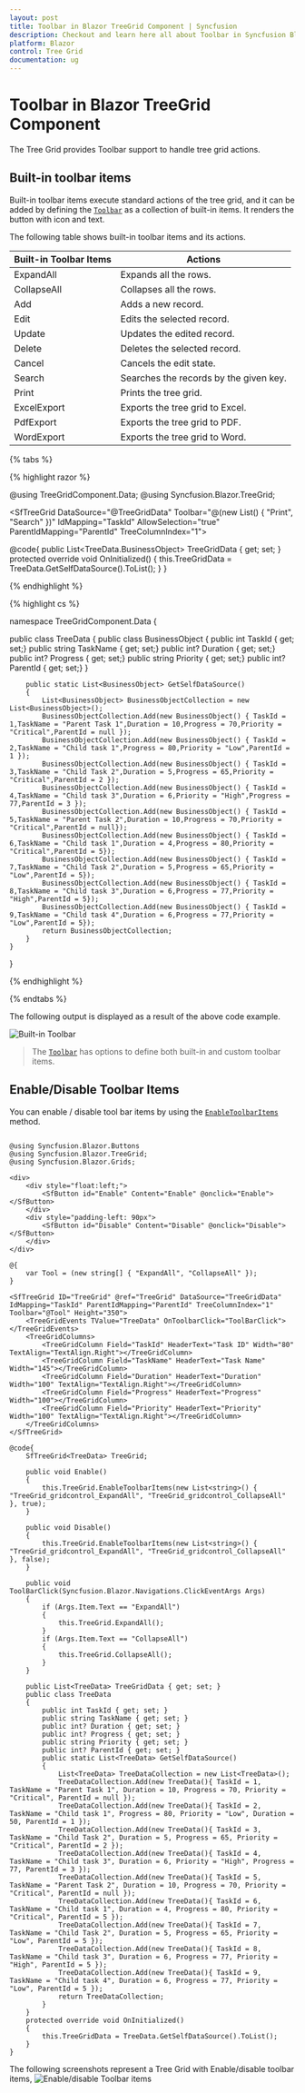 ```yaml
---
layout: post
title: Toolbar in Blazor TreeGrid Component | Syncfusion
description: Checkout and learn here all about Toolbar in Syncfusion Blazor TreeGrid component and much more details.
platform: Blazor
control: Tree Grid
documentation: ug
---
```


# Toolbar in Blazor TreeGrid Component

The Tree Grid provides Toolbar support to handle tree grid actions.

## Built-in toolbar items

Built-in toolbar items execute standard actions of the tree grid, and it can be added by defining the [`Toolbar`](https://help.syncfusion.com/cr/blazor/Syncfusion.Blazor~Syncfusion.Blazor.TreeGrid.SfTreeGrid~Toolbar.html) as a collection of built-in items. It renders the button with icon and text.

The following table shows built-in toolbar items and its actions.

| Built-in Toolbar Items | Actions |
|------------------------|---------|
| ExpandAll | Expands all the rows.|
| CollapseAll | Collapses all the rows.|
| Add | Adds a new record.|
| Edit | Edits the selected record.|
| Update | Updates the edited record.|
| Delete | Deletes the selected record.|
| Cancel | Cancels the edit state.|
| Search | Searches the records by the given key.|
| Print | Prints the tree grid.|
| ExcelExport | Exports the tree grid to Excel.|
| PdfExport | Exports the tree grid to PDF.|
| WordExport | Exports the tree grid to Word.|

{% tabs %}

{% highlight razor %}

@using TreeGridComponent.Data;
@using Syncfusion.Blazor.TreeGrid;

<SfTreeGrid DataSource="@TreeGridData" Toolbar="@(new List<string>() { "Print", "Search" })" IdMapping="TaskId" AllowSelection="true" ParentIdMapping="ParentId" TreeColumnIndex="1">
    <TreeGridColumns>
        <TreeGridColumn Field="TaskId" HeaderText="Task ID" Width="80" TextAlign="Syncfusion.Blazor.Grids.TextAlign.Right"></TreeGridColumn>
        <TreeGridColumn Field="TaskName" HeaderText="Task Name" Width="160"></TreeGridColumn>
        <TreeGridColumn Field="Duration" HeaderText="Duration" Width="100" TextAlign="Syncfusion.Blazor.Grids.TextAlign.Right"></TreeGridColumn>
        <TreeGridColumn Field="Progress" HeaderText="Progress" Width="100" TextAlign="Syncfusion.Blazor.Grids.TextAlign.Right"></TreeGridColumn>
        <TreeGridColumn Field="Priority" HeaderText="Priority" Width="80"></TreeGridColumn>
    </TreeGridColumns>
</SfTreeGrid>

@code{
    public List<TreeData.BusinessObject> TreeGridData { get; set; }
    protected override void OnInitialized()
    {
        this.TreeGridData = TreeData.GetSelfDataSource().ToList();
    }
}

{% endhighlight %}

{% highlight cs %}

namespace TreeGridComponent.Data {

public class TreeData
    {
        public class BusinessObject
        {
            public int TaskId { get; set;}
            public string TaskName { get; set;}
            public int? Duration { get; set;}
            public int? Progress { get; set;}
            public string Priority { get; set;}
            public int? ParentId { get; set;}
        }

        public static List<BusinessObject> GetSelfDataSource()
        {
            List<BusinessObject> BusinessObjectCollection = new List<BusinessObject>();
            BusinessObjectCollection.Add(new BusinessObject() { TaskId = 1,TaskName = "Parent Task 1",Duration = 10,Progress = 70,Priority = "Critical",ParentId = null });
            BusinessObjectCollection.Add(new BusinessObject() { TaskId = 2,TaskName = "Child task 1",Progress = 80,Priority = "Low",ParentId = 1 });
            BusinessObjectCollection.Add(new BusinessObject() { TaskId = 3,TaskName = "Child Task 2",Duration = 5,Progress = 65,Priority = "Critical",ParentId = 2 });
            BusinessObjectCollection.Add(new BusinessObject() { TaskId = 4,TaskName = "Child task 3",Duration = 6,Priority = "High",Progress = 77,ParentId = 3 });
            BusinessObjectCollection.Add(new BusinessObject() { TaskId = 5,TaskName = "Parent Task 2",Duration = 10,Progress = 70,Priority = "Critical",ParentId = null});
            BusinessObjectCollection.Add(new BusinessObject() { TaskId = 6,TaskName = "Child task 1",Duration = 4,Progress = 80,Priority = "Critical",ParentId = 5});
            BusinessObjectCollection.Add(new BusinessObject() { TaskId = 7,TaskName = "Child Task 2",Duration = 5,Progress = 65,Priority = "Low",ParentId = 5});
            BusinessObjectCollection.Add(new BusinessObject() { TaskId = 8,TaskName = "Child task 3",Duration = 6,Progress = 77,Priority = "High",ParentId = 5});
            BusinessObjectCollection.Add(new BusinessObject() { TaskId = 9,TaskName = "Child task 4",Duration = 6,Progress = 77,Priority = "Low",ParentId = 5});
            return BusinessObjectCollection;
        }
    }
}

{% endhighlight %}

{% endtabs %}

The following output is displayed as a result of the above code example.

![Built-in Toolbar](images/inbuilt.png)

> The [`Toolbar`](https://help.syncfusion.com/cr/blazor/Syncfusion.Blazor~Syncfusion.Blazor.TreeGrid.SfTreeGrid~Toolbar.html) has options to define both built-in and custom toolbar items.

## Enable/Disable Toolbar Items

You can enable / disable tool bar items by using the [`EnableToolbarItems`](https://help.syncfusion.com/cr/blazor/Syncfusion.Blazor~Syncfusion.Blazor.TreeGrid.SfTreeGrid%601~EnableToolbarItems.html) method.

```htmlcs

@using Syncfusion.Blazor.Buttons
@using Syncfusion.Blazor.TreeGrid;
@using Syncfusion.Blazor.Grids;

<div>
    <div style="float:left;">
        <SfButton id="Enable" Content="Enable" @onclick="Enable"></SfButton>
    </div>
    <div style="padding-left: 90px">
        <SfButton id="Disable" Content="Disable" @onclick="Disable"></SfButton>
    </div>
</div>

@{
    var Tool = (new string[] { "ExpandAll", "CollapseAll" });
}

<SfTreeGrid ID="TreeGrid" @ref="TreeGrid" DataSource="TreeGridData" IdMapping="TaskId" ParentIdMapping="ParentId" TreeColumnIndex="1" Toolbar="@Tool" Height="350">
    <TreeGridEvents TValue="TreeData" OnToolbarClick="ToolBarClick"></TreeGridEvents>
    <TreeGridColumns>
        <TreeGridColumn Field="TaskId" HeaderText="Task ID" Width="80" TextAlign="TextAlign.Right"></TreeGridColumn>
        <TreeGridColumn Field="TaskName" HeaderText="Task Name" Width="145"></TreeGridColumn>
        <TreeGridColumn Field="Duration" HeaderText="Duration" Width="100" TextAlign="TextAlign.Right"></TreeGridColumn>
        <TreeGridColumn Field="Progress" HeaderText="Progress" Width="100"></TreeGridColumn>
        <TreeGridColumn Field="Priority" HeaderText="Priority" Width="100" TextAlign="TextAlign.Right"></TreeGridColumn>
    </TreeGridColumns>
</SfTreeGrid>

@code{
    SfTreeGrid<TreeData> TreeGrid;

    public void Enable()
    {
        this.TreeGrid.EnableToolbarItems(new List<string>() { "TreeGrid_gridcontrol_ExpandAll", "TreeGrid_gridcontrol_CollapseAll" }, true);
    }

    public void Disable()
    {
        this.TreeGrid.EnableToolbarItems(new List<string>() { "TreeGrid_gridcontrol_ExpandAll", "TreeGrid_gridcontrol_CollapseAll" }, false);
    }

    public void ToolBarClick(Syncfusion.Blazor.Navigations.ClickEventArgs Args)
    {
        if (Args.Item.Text == "ExpandAll")
        {
            this.TreeGrid.ExpandAll();
        }
        if (Args.Item.Text == "CollapseAll")
        {
            this.TreeGrid.CollapseAll();
        }
    }

    public List<TreeData> TreeGridData { get; set; }
    public class TreeData
    {
        public int TaskId { get; set; }
        public string TaskName { get; set; }
        public int? Duration { get; set; }
        public int? Progress { get; set; }
        public string Priority { get; set; }
        public int? ParentId { get; set; }
        public static List<TreeData> GetSelfDataSource()
        {
            List<TreeData> TreeDataCollection = new List<TreeData>();
            TreeDataCollection.Add(new TreeData(){ TaskId = 1, TaskName = "Parent Task 1", Duration = 10, Progress = 70, Priority = "Critical", ParentId = null });
            TreeDataCollection.Add(new TreeData(){ TaskId = 2, TaskName = "Child task 1", Progress = 80, Priority = "Low", Duration = 50, ParentId = 1 });
            TreeDataCollection.Add(new TreeData(){ TaskId = 3, TaskName = "Child Task 2", Duration = 5, Progress = 65, Priority = "Critical", ParentId = 2 });
            TreeDataCollection.Add(new TreeData(){ TaskId = 4, TaskName = "Child task 3", Duration = 6, Priority = "High", Progress = 77, ParentId = 3 });
            TreeDataCollection.Add(new TreeData(){ TaskId = 5, TaskName = "Parent Task 2", Duration = 10, Progress = 70, Priority = "Critical", ParentId = null });
            TreeDataCollection.Add(new TreeData(){ TaskId = 6, TaskName = "Child task 1", Duration = 4, Progress = 80, Priority = "Critical", ParentId = 5 });
            TreeDataCollection.Add(new TreeData(){ TaskId = 7, TaskName = "Child Task 2", Duration = 5, Progress = 65, Priority = "Low", ParentId = 5 });
            TreeDataCollection.Add(new TreeData(){ TaskId = 8, TaskName = "Child task 3", Duration = 6, Progress = 77, Priority = "High", ParentId = 5 });
            TreeDataCollection.Add(new TreeData(){ TaskId = 9, TaskName = "Child task 4", Duration = 6, Progress = 77, Priority = "Low", ParentId = 5 });
            return TreeDataCollection;
        }
    }
    protected override void OnInitialized()
    {
        this.TreeGridData = TreeData.GetSelfDataSource().ToList();
    }
}

```

The following screenshots represent a Tree Grid with Enable/disable toolbar items,
![Enable/disable Toolbar items](images/enabledisable.gif)

<!--
Custom toolbar items

Custom toolbar items can be added by defining the [`Toolbar`](https://help.syncfusion.com/cr/blazor/Syncfusion.Blazor~Syncfusion.Blazor.TreeGrid.SfTreeGrid~Toolbar.html) as a collection of
**ItemModels**.
Actions for this customized toolbar items are defined in the [`ToolbarClick`](https://help.syncfusion.com/cr/blazor/Syncfusion.Blazor~Syncfusion.Blazor.TreeGrid.SfTreeGrid~ToolbarClick.html) event.

By default, Custom toolbar items are in position **Left**. You can change the position by using the **Align** property. In the below sample, we have applied position **Right** for the **Quick Filter** toolbar item.

> The [`Toolbar`](https://help.syncfusion.com/cr/blazor/Syncfusion.Blazor~Syncfusion.Blazor.TreeGrid.SfTreeGrid~Toolbar.html) has options to define both built-in and custom toolbar items.
> If a toolbar item does not match the built-in items, it will be treated as a custom toolbar item.

 Built-in and custom items in toolbar

Tree Grid have an option to use both built-in and custom toolbar items at same time.

In the below example, **ExpandAll**, **CollapseAll** are built-in toolbar items and **Click** is custom toolbar item.

Enable/disable toolbar items

You can enable/disable toolbar items by using the **enableItems** method.

-->
